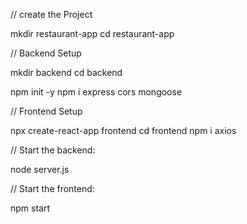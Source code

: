 // create the Project

mkdir restaurant-app
cd restaurant-app


// Backend Setup

mkdir backend
cd backend

npm init -y
npm i express cors mongoose


// Frontend Setup

npx create-react-app frontend
cd frontend
npm i axios



// Start the backend:

node server.js

// Start the frontend:

npm start